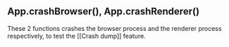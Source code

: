 ## App.crashBrowser(), App.crashRenderer()

These 2 functions crashes the browser process and the renderer process respectively, to test the \[\[Crash dump\]\] feature.